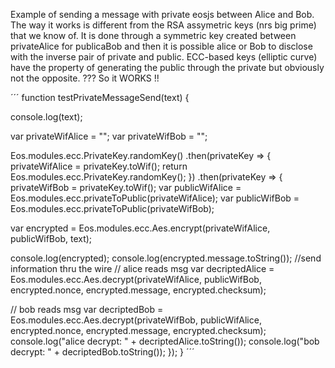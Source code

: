 Example of sending a message with private eosjs between Alice and Bob. The way it works is different from the RSA assymetric keys 
(nrs big prime) that we know of. It is done through a symmetric key created between privateAlice for publicaBob and then it is
possible alice or Bob to disclose with the inverse pair of private and public.
ECC-based keys (elliptic curve) have the property of generating the public through the private but obviously not the opposite. ???
So it WORKS !!

´´´
function testPrivateMessageSend(text) {

  console.log(text);

  var privateWifAlice = "";
  var privateWifBob = "";
  
  Eos.modules.ecc.PrivateKey.randomKey()
    .then(privateKey => {
privateWifAlice = privateKey.toWif(); 
return Eos.modules.ecc.PrivateKey.randomKey();
    })
.then(privateKey => {
    privateWifBob = privateKey.toWif();
var publicWifAlice = Eos.modules.ecc.privateToPublic(privateWifAlice);
var publicWifBob = Eos.modules.ecc.privateToPublic(privateWifBob);
  
var encrypted = Eos.modules.ecc.Aes.encrypt(privateWifAlice, publicWifBob, text);
  
console.log(encrypted);
console.log(encrypted.message.toString());
//send information thru the wire
// alice reads msg
var decriptedAlice = Eos.modules.ecc.Aes.decrypt(privateWifAlice, publicWifBob, encrypted.nonce, encrypted.message, encrypted.checksum);
  
// bob reads msg
var decriptedBob = Eos.modules.ecc.Aes.decrypt(privateWifBob, publicWifAlice, encrypted.nonce, encrypted.message, encrypted.checksum);
console.log("alice decrypt: " + decriptedAlice.toString());
console.log("bob decrypt: " + decriptedBob.toString());
});
}
´´´
